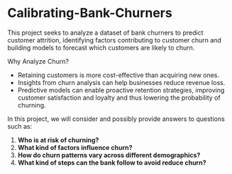 # Calibrating-Bank-Churners
This project seeks to analyze a dataset of bank churners to predict customer attrition, identifying factors contributing to customer churn and building models to forecast which customers are likely to churn. 

Why Analyze Churn?
- Retaining customers is more cost-effective than acquiring new ones.
- Insights from churn analysis can help businesses reduce revenue loss.
- Predictive models can enable proactive retention strategies, improving customer satisfaction and loyalty and thus lowering the probability of churning.

In this project, we will consider and possibly provide answers to questions such as:
1. **Who is at risk of churning?**
2. **What kind of factors influence churn?**
3. **How do churn patterns vary across different demographics?**
4. **What kind of steps can the bank follow to avoid reduce churn?**
